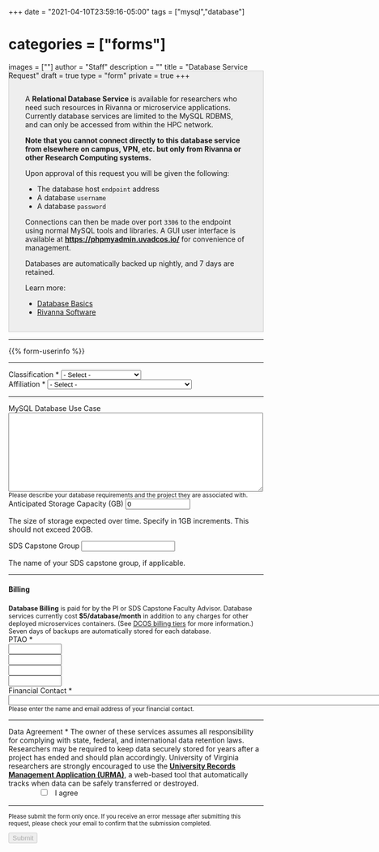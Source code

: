 +++
date = "2021-04-10T23:59:16-05:00"
tags = ["mysql","database"]
# categories = ["forms"]
images = [""]
author = "Staff"
description = ""
title = "Database Service Request"
draft = true
type = "form"
private = true
+++

<!-- <p id="support-greeting" style="font-style:italic;font-size:120%;" value=""></p> -->
<form action="https://uvarc-api.pods.uvarc.io/rest/general-support-request/" method="post" id="request-form" accept-charset="UTF-8">
<div class="alert" id="response_message" role="alert" style="padding-bottom:0px;">
  <p id="form_post_response"></p>
</div>
<div>
  <input type="hidden" id="category" name="category" value="DCOS">
  <input type="hidden" id="request_title" name="request_title" value="Database Service Request" />
  <div style="margin-top:-2rem;padding:2rem;border:solid 1px #ccc;background-color:#eee;padding-bottom:1rem;">
    <p>A <b>Relational Database Service</b> is available for researchers who need such resources in Rivanna or microservice applications. Currently database services are limited to the MySQL RDBMS, and can only be accessed from within the HPC network.</p>
    <p style="font-weight:bold;">Note that you cannot connect directly to this database service from elsewhere on campus, VPN, etc. but only from Rivanna or other Research Computing systems.</p>
    <p>Upon approval of this request you will be given the following:
      <ul>
        <li>The database host <code>endpoint</code> address</li>
        <li>A database <code>username</code></li>
        <li>A database <code>password</code></li>
      </ul>
    <p>Connections can then be made over port <code>3306</code> to the endpoint using normal MySQL tools and libraries. A GUI user interface is available at <a href="https://phpmyadmin.uvadcos.io/" target="_new"><b>https://phpmyadmin.uvadcos.io/</b></a> for convenience of management.</p>
    <p>Databases are automatically backed up nightly, and 7 days are retained.</p>
    <p>Learn more:</p>
    <ul>
      <li><a href="/userinfo/howtos/general/databases/">Database Basics</a></li>
      <li><a href="/userinfo/hpc/software/complete-list/">Rivanna Software</a></li>
    </ul>
  </div>
  <hr size=1 />
{{% form-userinfo %}}
  <hr size=1 />
  <div class="form-item form-group form-item form-type-select form-group"> <label class="control-label" for="classification">Classification <span class="form-required" title="This field is required.">*</span></label>
    <select required="required" class="form-control form-select required" title="Faculty, postdoctoral associates, and full-time research staff are eligible to request allocations.  " data-toggle="tooltip" id="classification" name="classification"><option value="" selected="selected">- Select -</option><option value="faculty">Faculty</option><option value="staff">Staff</option><option value="postdoc">Postdoctoral Associate</option><option value="other">Other</option></select>
  </div>
  <div class="form-item form-group form-type-select form-group"> 
    <label class="control-label" for="classification">Affiliation <span class="form-required" title="This field is required.">*</span></label>
    <select required="required" class="form-control form-select required" title="Please select the UVA school / department with which you are primarily affiliated." data-toggle="tooltip" id="classification" name="classification">
      <option value="" selected="selected">- Select -</option>
      <option value="cas">College of Arts & Sciences</option>
      <option value="dsi">School of Data Science</option>
      <option value="seas">School of Engineering and Applied Sciences</option>
      <option value="som">School of Medicine</option>
      <option value="darden">Darden School of Business</option>
      <option value="health-system">UVA Health System</option>
      <option value="other">Other</option>
    </select>
  </div>
  <hr size=1 />
  <div class="form-item form-group form-item form-type-textarea form-group"> 
    <label class="control-label" for="project-summary">MySQL Database Use Case </label>
    <div class="form-textarea-wrapper resizable"><textarea class="form-control form-textarea" id="project-summary" name="project-summary" cols="60" rows="10"></textarea>
    </div>
    <small id="project-summary-Help" class="form-text text-muted">Please describe your database requirements and the project they are associated with.</small>
  </div>
  <div class="row">
    <div class="col form-item form-group">
      <label class="control-label" for="capacity">Anticipated Storage Capacity (GB)</label>
      <input class="form-control" type="number" min="0" max="20" id="capacity" name="capacity" value="0" style="width:8rem;" />
      <p class=tiny>The size of storage expected over time. Specify in 1GB increments. This should not exceed 20GB.</p>
    </div>
    <div class="col form-item form-group">
      <label class="control-label" for="capstone">SDS Capstone Group</label>
      <input class="form-control" type="text" id="capstone" name="capstone" style="" />
      <p class=tiny>The name of your SDS capstone group, if applicable.</p>
    </div>
  </div>
  <hr size=1 />
  <h4>Billing</h4>
  <div style="margin-top:1.4rem;font-size:90%;" class="alert alert-success"><b>Database Billing</b> is paid for by the PI or SDS Capstone Faculty Advisor. Database services currently cost <b>$5/database/month</b> in addition to any charges for other deployed microservices containers.
  (See <a href="/form/containers/">DCOS billing tiers</a> for more information.) Seven days of backups are automatically stored for each database.</div>
  <label class="control-label" for="data-sensitivity-2">PTAO <span class="form-required" title="This field is required.">*</span></label>
  <div class="row">
    <div class="col form-item form-type-textarea form-group">
      <input class="form-control form-text required" type="text" id="ptao1" name="ptao1" value="" size="10" maxlength="10" />
    </div>
    <div class="col form-item form-type-textarea form-group">
      <input class="form-control form-text required" type="text" id="ptao2" name="ptao2" value="" size="10" maxlength="10" />
    </div>
    <div class="col form-item form-type-textarea form-group">
      <input class="form-control form-text required" type="text" id="ptao3" name="ptao3" value="" size="10" maxlength="10" />
    </div>
    <div class="col form-item form-type-textarea form-group">
      <input class="form-control form-text required" type="text" id="ptao4" name="ptao4" value="" size="10" maxlength="10" />
    </div>
    <div class="col form-item form-type-textarea form-group">
    </div>
    <div class="col form-item form-type-textarea form-group">
    </div>
  </div>
  <div class="form-item form-group form-type-textarea"> 
    <label class="control-label" for="financial-contact">Financial Contact <span class="form-required" title="This field is required.">*</span></label>
    <input class="form-control form-text required" type="text" id="financial-contact" name="financial-contact" value="" size="200" maxlength="200" />
    <small id="financialContactHelp" class="form-text text-muted">Please enter the name and email address of your financial contact.</small>
  </div>
  <hr size=1 />
  <div class="form-check form-item form-group">
    <label class="control-label" for="data-agreement">Data Agreement <span class="form-required" title="This field is required.">*</span></label>
    <label class="form-check-label" for="data-agreement">
      The owner of these services assumes all responsibility for complying with state, federal, and international data retention laws. Researchers may be required to keep data securely stored for years after a project has ended and should plan accordingly. University of Virginia researchers are strongly encouraged to use the <a href="https://recordsmanagement.virginia.edu/urma/overview" target="_new" style="font-weight:bold;">University Records Management Application (URMA)</a>, a web-based tool that automatically tracks when data can be safely transferred or destroyed.
    </label>
  </div>
  <div class="form-item form-group">
    <input class="form-check-input required" style="margin-left:4rem;" type="checkbox" value="" id="data-agreement">&nbsp;&nbsp; I agree
  </div>
  <div class="form-actions" id="submit-div" style="margin-top:1rem;">
    <hr size="1" style="" />
    <p style="font-size:80%;">Please submit the form only once. If you receive an error message after submitting this request, please check your email to confirm that the submission completed.</p>
    <button class="button-primary btn btn-primary form-submit" id="submit" type="submit" name="op" value="Submit" disabled>Submit</button>
  </div>
</div>
</form>
<div>
</div>

<script type="text/javascript" src="/js/user-session.js"></script>
<script type="text/javascript" src="/js/response-message.js"></script>
